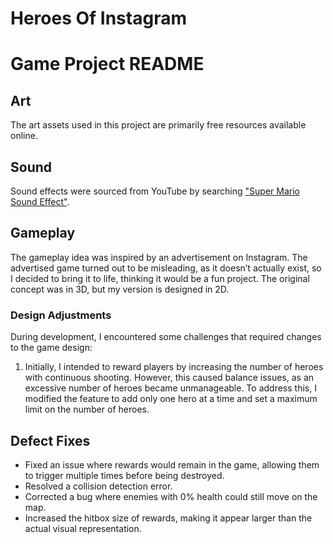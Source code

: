 # Heroes Of Instagram

# Game Project README

## Art
The art assets used in this project are primarily free resources available online.

## Sound
Sound effects were sourced from YouTube by searching ["Super Mario Sound Effect"](https://www.youtube.com/watch?v=q_i1JO2EioY).

## Gameplay
The gameplay idea was inspired by an advertisement on Instagram. The advertised game turned out to be misleading, as it doesn’t actually exist, so I decided to bring it to life, thinking it would be a fun project. The original concept was in 3D, but my version is designed in 2D. 

### Design Adjustments
During development, I encountered some challenges that required changes to the game design:
1. Initially, I intended to reward players by increasing the number of heroes with continuous shooting. However, this caused balance issues, as an excessive number of heroes became unmanageable. To address this, I modified the feature to add only one hero at a time and set a maximum limit on the number of heroes.

## Defect Fixes
- Fixed an issue where rewards would remain in the game, allowing them to trigger multiple times before being destroyed.
- Resolved a collision detection error.
- Corrected a bug where enemies with 0% health could still move on the map.
- Increased the hitbox size of rewards, making it appear larger than the actual visual representation.
